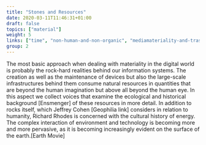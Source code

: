```yaml
---
title: "Stones and Resources"
date: 2020-03-11T11:46:31+01:00
draft: false
topics: ["material"]
weight: 5
links: ["time", "non-human-and-non-organic", "mediamateriality-and-trash", "extractivism"]
group: 2
---
```


The most basic approach when dealing with materiality in the digital world is probably the rock-hard realities behind our information systems. The creation as well as the maintenance of devices but also the large-scale infrastructures behind them consume natural resources in quantities that are beyond the human imagination but above all beyond the human eye. In this aspect we collect voices that examine the ecological and historical background [Ensmenger] of these resources in more detail. In addition to rocks itself, which Jeffrey Cohen [Geophilia link] considers in relation to humanity, Richard Rhodes is concerned with the cultural history of energy. The complex interaction of environment and technology is becoming more and more pervasive, as it is becoming increasingly evident on the surface of the earth.[Earth Movie]
